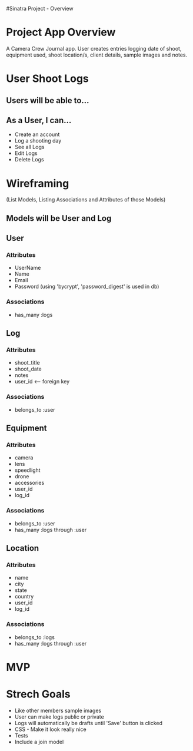 #Sinatra Project - Overview

# Project App Overview

A Camera Crew Journal app. User creates entries logging date of shoot, equipment used, shoot location/s, client details, sample images and notes.


# User Shoot Logs

## Users will be able to...

## As a User, I can...
- Create an account
- Log a shooting day
- See all Logs
- Edit Logs
- Delete Logs

# Wireframing
(List Models, Listing Associations and Attributes of those Models)


## Models will be User and Log

## User

### Attributes
- UserName
- Name
- Email
- Password (using 'bycrypt', 'password_digest' is used in db)

### Associations
- has_many :logs


## Log

### Attributes
- shoot_title
- shoot_date
- notes
- user_id  <-- foreign key

### Associations
- belongs_to :user


## Equipment

### Attributes
- camera
- lens
- speedlight
- drone
- accessories
- user_id
- log_id

### Associations
- belongs_to :user
- has_many :logs through :user


## Location

### Attributes
- name
- city
- state
- country
- user_id
- log_id

### Associations
- belongs_to :logs
- has_many :logs through :user


# MVP


# Strech Goals
- Like other members sample images
- User can make logs public or private
- Logs will automatically be drafts until 'Save' button is clicked
- CSS - Make it look really nice
- Tests
- Include a join model